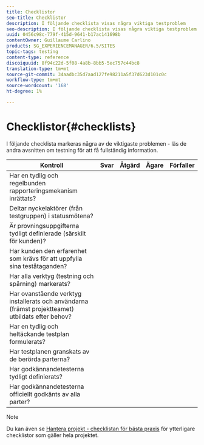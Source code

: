 ```yaml
---
title: Checklistor
seo-title: Checklistor
description: I följande checklista visas några viktiga testproblem
seo-description: I följande checklista visas några viktiga testproblem
uuid: 0456c98c-779f-415d-9641-b17ac141698b
contentOwner: Guillaume Carlino
products: SG_EXPERIENCEMANAGER/6.5/SITES
topic-tags: testing
content-type: reference
discoiquuid: 8f94c22d-5f08-4a8b-8bb5-5ec757c44bc8
translation-type: tm+mt
source-git-commit: 34aadbc35d7aad127fe98211a5f37d623d101c0c
workflow-type: tm+mt
source-wordcount: '168'
ht-degree: 1%

---
```



# Checklistor{#checklists}

I följande checklista markeras några av de viktigaste problemen - läs de andra avsnitten om testning för att få fullständig information.

| Kontroll | Svar | Åtgärd | Ägare | Förfaller |
|---|---|---|---|---|
| Har en tydlig och regelbunden rapporteringsmekanism inrättats? |  |  |  |  |
| Deltar nyckelaktörer (från testgruppen) i statusmötena? |  |  |  |  |
| Är provningsuppgifterna tydligt definierade (särskilt för kunden)? |  |  |  |  |
| Har kunden den erfarenhet som krävs för att uppfylla sina teståtaganden? |  |  |  |  |
| Har alla verktyg (testning och spårning) markerats? |  |  |  |  |
| Har ovanstående verktyg installerats och användarna (främst projektteamet) utbildats efter behov? |  |  |  |  |
| Har en tydlig och heltäckande testplan formulerats? |  |  |  |  |
| Har testplanen granskats av de berörda parterna? |  |  |  |  |
| Har godkännandetesterna tydligt definierats? |  |  |  |  |
| Har godkännandetesterna officiellt godkänts av alla parter? |  |  |  |  |

>[!NOTE]
>
>Du kan även se [Hantera projekt - checklistan för bästa praxis](/help/managing/best-practices.md) för ytterligare checklistor som gäller hela projektet.
